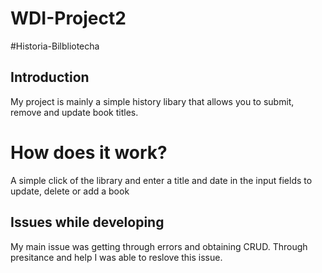 # WDI-Project2
#Historia-Bilbliotecha

## Introduction 
My project is mainly a simple history libary that allows you to submit, remove and update book titles.

# How does it work?
A simple click of the library and enter a title and date in the input fields to update, delete or add a book

## Issues while developing 
My main issue was getting through errors and obtaining CRUD. Through presitance and help I was able to reslove this issue.
